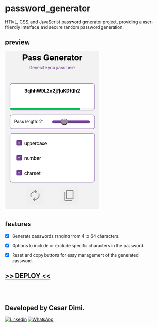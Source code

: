 # password_generator

<p>HTML, CSS, and JavaScript password generator project, providing a user-friendly interface and secure random password generation.</p>

## preview
![home preview](./src/img/preview.gif)


## features

- [x] Generate passwords ranging from 4 to 64 characters.
- [x] Options to include or exclude specific characters in the password.
- [x] Reset and copy buttons for easy management of the generated password.


## [>>  DEPLOY  <<](https://cesardmn.github.io/password_generator/)

<br>
<br>

## Developed by Cesar Dimi.
[![Linkedin](https://img.shields.io/badge/LinkedIn-0077B5?style=for-the-badge&logo=linkedin&logoColor=white)](https://www.linkedin.com/in/cesardmn/)
[![WhatsApp](https://img.shields.io/badge/WhatsApp-25D366?style=for-the-badge&logo=whatsapp&logoColor=white)](https://wa.me/5521982399315)

<br>
<br>
